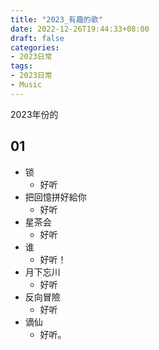 ```yaml
---
title: "2023_有趣的歌"
date: 2022-12-26T19:44:33+08:00
draft: false
categories:
- 2023日常
tags:
- 2023日常
- Music
---
```


2023年份的

## 01

- 锁
	- 好听
- 把回憶拼好給你
	- 好听
-  星茶会
	- 好听
- 谁
	- 好听！
- 月下忘川
	- 好听
- 反向冒險
	- 好听
- 谪仙
	- 好听。